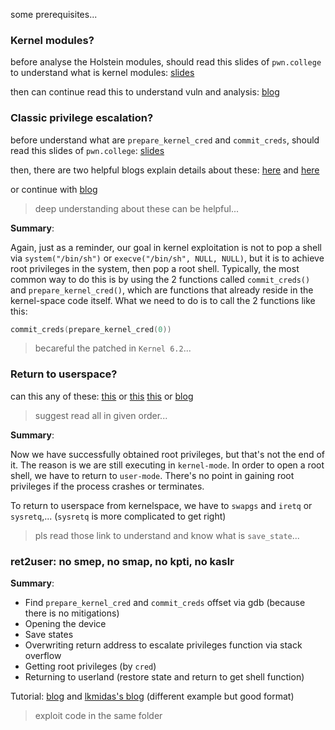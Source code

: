 some prerequisites...

### Kernel modules?

before analyse the Holstein modules, should read this slides of `pwn.college` to understand what is kernel modules: [slides](assets/Kernel_Security_3_Kernel_Modules.pdf)

then can continue read this to understand vuln and analysis: [blog](https://pawnyable.cafe/linux-kernel/LK01/welcome-to-holstein.html#Holstein%E3%83%A2%E3%82%B8%E3%83%A5%E3%83%BC%E3%83%AB%E3%81%AE%E8%A7%A3%E6%9E%90)

### Classic privilege escalation?

before understand what are `prepare_kernel_cred` and `commit_creds`, should read this slides of `pwn.college`: [slides](assets/Kernel_Security_4_Privilege_Escalation.pdf)

then, there are two helpful blogs explain details about these: [here](https://github.com/5o1z/kNotes/tree/main/LKE/LK01/V1#prepare_kernel_cred-and-commit_creds) and [here](https://github.com/vilesport/Kernel-exploit/tree/main/Kernel%20Exploit%20Basics/LK01/HTV1#prepare_kernel_cred-and-commit_creds)

or continue with [blog](https://pawnyable.cafe/linux-kernel/LK01/stack_overflow.html#prepare-kernel-cred%E3%81%A8commit-creds)

> deep understanding about these can be helpful...

**Summary**:

Again, just as a reminder, our goal in kernel exploitation is not to pop a shell via `system("/bin/sh")` or `execve("/bin/sh", NULL, NULL)`, but it is to achieve root privileges in the system, then pop a root shell. Typically, the most common way to do this is by using the 2 functions called `commit_creds()` and `prepare_kernel_cred()`, which are functions that already reside in the kernel-space code itself. What we need to do is to call the 2 functions like this:

```C
commit_creds(prepare_kernel_cred(0))
```

> becareful the patched in `Kernel 6.2`...

### Return to userspace?

can this any of these: [this](https://github.com/vilesport/Kernel-exploit/tree/main/Kernel%20Exploit%20Basics/LK01/HTV1#return-to-userspace) or [this](https://github.com/5o1z/kNotes/tree/main/LKE/LK01/V1#return-to-userspace) [this](https://lkmidas.github.io/posts/20210123-linux-kernel-pwn-part-1/#returning-to-userland) or [blog](https://pawnyable.cafe/linux-kernel/LK01/stack_overflow.html#swapgs-%E3%83%A6%E3%83%BC%E3%82%B6%E3%83%BC%E7%A9%BA%E9%96%93%E3%81%B8%E3%81%AE%E5%BE%A9%E5%B8%B0)

> suggest read all in given order...

**Summary**:

Now we have successfully obtained root privileges, but that's not the end of it. The reason is we are still executing in `kernel-mode`. In order to open a root shell, we have to return to `user-mode`. There's no point in gaining root privileges if the process crashes or terminates.

To return to userspace from kernelspace, we have to `swapgs` and `iretq` or `sysretq`,... (`sysretq` is more complicated to get right)

> pls read those link to understand and know what is `save_state`...

### ret2user: no smep, no smap, no kpti, no kaslr

**Summary**:
- Find `prepare_kernel_cred` and `commit_creds` offset via gdb (because there is no mitigations)
- Opening the device
- Save states
- Overwriting return address to escalate privileges function via stack overflow
- Getting root privileges (by `cred`)
- Returning to userland (restore state and return to get shell function)

Tutorial: [blog](https://pawnyable.cafe/linux-kernel/LK01/stack_overflow.html#ret2user-ret2usr) and [lkmidas's blog](https://lkmidas.github.io/posts/20210123-linux-kernel-pwn-part-1/#the-simplest-exploit---ret2usr) (different example but good format)

> exploit code in the same folder